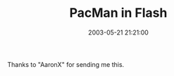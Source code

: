 ﻿---
layout: post
title: "PacMan in Flash"
comments: false
date: 2003-05-21 21:21:00
categories:
 - Technology
subtext-id: 0312f1cb-d70a-443c-ad73-163ca2b4cc59
alias: /blog/PacMan-in-Flash.aspx
---


Thanks to "AaronX" for sending me this.
